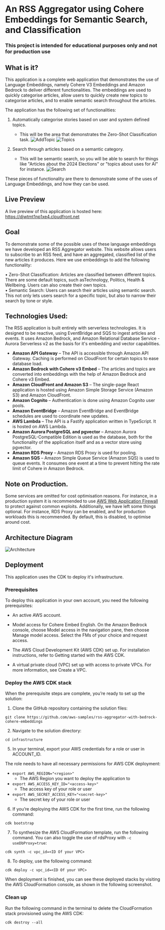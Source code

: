 # An RSS Aggregator using Cohere Embeddings for Semantic Search, and Classification

### This project is intended for educational purposes only and not for production use 

## What is it? 

This application is a complete web application that demonstrates the use of Language Embeddings, namely Cohere V3 Embeddings and Amazon Bedrock to deliver different functionalities. The embeddings are used to quickly categorise articles, allow users to quickly create new topics to categorise articles, and to enable semantic search throughout the articles. 

The application has the following set of functionalities: 

1) Automatically categorise stories based on user and system defined topics.
    * This will be the area that demonstrates the Zero-Shot Classification task. 
    ![AddTopic](./docs/AddTopic.png)
    ![Topics](./docs/rss-aggregator-with-embeddings-topics.png)

2) Search through articles based on a semantic category. 
	* This will be semantic search, so you will be able to search for things like "Articles about the 2024 Elections" or "topics about uses for AI" for instance.
    ![Search](./docs/semantic-search.png) 


These pieces of functionality are there to demonstrate some of the uses of Language Embeddings, and how they can be used. 

## Live Preview
A live preview of this application is hosted here: https://djwtmt1np1xe4.cloudfront.net

## Goal 
To demonstrate some of the possible uses of these language embeddings we have developed an RSS Aggregator website. This website allows users to subscribe to an RSS feed, and have an aggregated, classified list of the new articles it produces. Here we use embeddings to add the following functionality: 

•	 Zero-Shot Classification: Articles are classified between different topics. There are some default topics, such asTechnology, Politics, Health & Wellbeing. Users can also create their own topics.  
•	Semantic Search: Users can search their articles using semantic search. This not only lets users search for a specific topic, but also to narrow their search by tone or style.

## Technologies Used: 
The RSS application is built entirely with serverless technologies. It is designed to be reactive, using EventBridge and SQS to ingest articles and events. It uses Amazon Bedrock, and Amazon Relational Database Service - Aurora Serverless v2 as the basis for it's embedding and vector capabilities. 

* **Amazon API Gateway** – The API is accessible through Amazon API Gateway. Caching is performed on CloudFront for certain topics to ease database load. 
* **Amazon Bedrock with Cohere v3 Embed** – The articles and topics are converted into embeddings with the help of Amazon Bedrock and Cohere v3 Embed. 
* **Amazon CloudFront and Amazon S3** – The single-page React application is hosted using Amazon Simple Storage Service (Amazon S3) and Amazon CloudFront.
* **Amazon Cognito** – Authentication is done using Amazon Cognito user pools.
* **Amazon EventBridge** – Amazon EventBridge and EventBridge schedules are used to coordinate new updates.
* **AWS Lambda** – The API is a Fastify application written in TypeScript. It is hosted on AWS Lambda. 
* **Amazon Aurora PostgreSQL and pgvector** – Amazon Aurora PostgreSQL-Compatible Edition is used as the database, both for the functionality of the application itself and as a vector store using pgvector.
* **Amazon RDS Proxy** – Amazon RDS Proxy is used for pooling.
* **Amazon SQS** – Amazon Simple Queue Service (Amazon SQS) is used to queue events. It consumes one event at a time to prevent hitting the rate limit of Cohere in Amazon Bedrock.

## Note on Production.

Some services are omitted for cost optimisation reasons. For instance, in a production system it is recommended to use [AWS Web Application Firewall](https://aws.amazon.com/waf/) to protect against common exploits. Additionally, we have left some things optional. For instance, RDS Proxy can be enabled, and for production workloads this is recommended. By default, this is disabled, to optimise around cost. 

## Architecture Diagram
![Architecture](./docs/architecture.png)

## Deployment

This application uses the CDK to deploy it's infrastructure. 

### Prerequisites
To deploy this application in your own account, you need the following prerequisites:

* An active AWS account.
* Model access for Cohere Embed English. On the Amazon Bedrock console, choose Model access in the navigation pane, then choose Manage model access. Select the FMs of your choice and request access.

  

* The AWS Cloud Development Kit (AWS CDK) set up. For installation instructions, refer to Getting started with the AWS CDK.
* A virtual private cloud (VPC) set up with access to private VPCs. For more information, see Create a VPC. 

### Deploy the AWS CDK stack 
When the prerequisite steps are complete, you’re ready to set up the solution:

1.	Clone the GitHub repository containing the solution files:

```
git clone https://github.com/aws-samples/rss-aggregator-with-bedrock-cohere-embeddings
```

2.	Navigate to the solution directory:

```
cd infrastructure
```

5.	In your terminal, export your AWS credentials for a role or user in ACCOUNT_ID. 

The role needs to have all necessary permissions for AWS CDK deployment:

* `export AWS_REGION="<region>"` 
    * The AWS Region you want to deploy the application to
* `export AWS_ACCESS_KEY_ID="<access-key>"`
    * The access key of your role or user
* `export AWS_SECRET_ACCESS_KEY="<secret-key>"`
    * The secret key of your role or user

6.	If you’re deploying the AWS CDK for the first time, run the following command:

```
cdk bootstrap
```

7.	To synthesize the AWS CloudFormation template, run the following command. You can also toggle the use of rdsProxy with `-c useDbProxy=true`:

```
cdk synth -c vpc_id=<ID Of your VPC>
```

8.	To deploy, use the following command:

```
cdk deploy -c vpc_id=<ID Of your VPC>
```

When deployment is finished, you can see these deployed stacks by visiting the AWS CloudFormation console, as shown in the following screenshot.

 
### Clean up
Run the following command in the terminal to delete the CloudFormation stack provisioned using the AWS CDK:

```
cdk destroy --all
```

